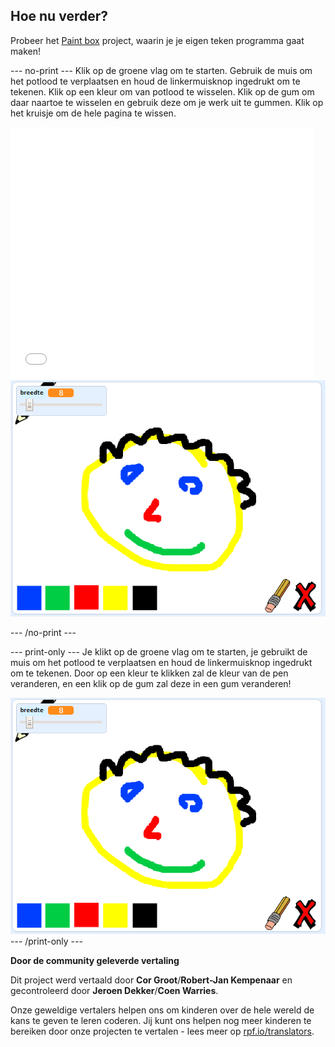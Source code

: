 ## Hoe nu verder?

Probeer het [Paint box](https://projects.raspberrypi.org/nl-NL/projects/paint-box?utm_source=pathway&utm_medium=whatnext&utm_campaign=projects) project, waarin je je eigen teken programma gaat maken!

--- no-print --- Klik op de groene vlag om te starten. Gebruik de muis om het potlood te verplaatsen en houd de linkermuisknop ingedrukt om te tekenen. Klik op een kleur om van potlood te wisselen. Klik op de gum om daar naartoe te wisselen en gebruik deze om je werk uit te gummen. Klik op het kruisje om de hele pagina te wissen.

<div class="scratch-preview">
  <iframe allowtransparency="true" width="485" height="402" src="//scratch.mit.edu/projects/embed/267243161/?autostart=false" frameborder="0" scrolling="no"></iframe>
  <img src="images/paint-box-showcase.png">
</div>

--- /no-print ---

--- print-only --- Je klikt op de groene vlag om te starten, je gebruikt de muis om het potlood te verplaatsen en houd de linkermuisknop ingedrukt om te tekenen. Door op een kleur te klikken zal de kleur van de pen veranderen, en een klik op de gum zal deze in een gum veranderen!

![showcase](images/paint-box-showcase.png) --- /print-only ---


**Door de community geleverde vertaling**

Dit project werd vertaald door **Cor Groot**/**Robert-Jan Kempenaar** en gecontroleerd door **Jeroen Dekker**/**Coen Warries**.

Onze geweldige vertalers helpen ons om kinderen over de hele wereld de kans te geven te leren coderen. Jij kunt ons helpen nog meer kinderen te bereiken door onze projecten te vertalen - lees meer op [rpf.io/translators](https://rpf.io/translators).